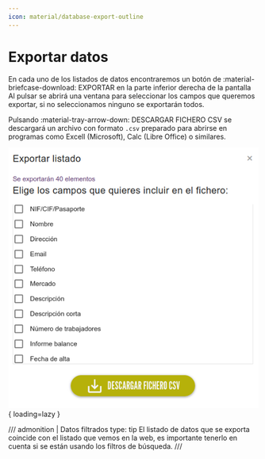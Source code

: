 ```yaml
---
icon: material/database-export-outline
---
```


# Exportar datos

En cada uno de los listados de datos encontraremos un botón de :material-briefcase-download: EXPORTAR en la parte inferior derecha de la pantalla
Al pulsar se abrirá una ventana para seleccionar los campos que queremos exportar, si no seleccionamos ninguno se exportarán
todos.

Pulsando :material-tray-arrow-down: DESCARGAR FICHERO CSV se descargará un archivo con formato `.csv` preparado para
abrirse en programas como Excell (Microsoft), Calc (Libre Office) o similares.

![campos a exportar](../../assets/exportar-campos.png){ loading=lazy }

/// admonition | Datos filtrados
    type: tip
El listado de datos que se exporta coincide con el listado que vemos en la web, es importante tenerlo en cuenta si se
están usando los filtros de búsqueda.
///